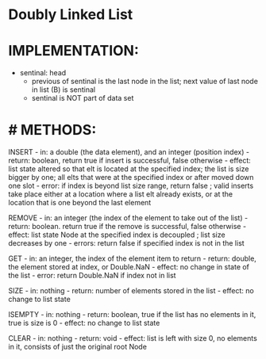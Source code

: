 # Doubly Linked List

# IMPLEMENTATION:
- sentinal: head
    - previous of sentinal is the last node in the list; next value of last node in list (B) is sentinal
    - sentinal is NOT part of data set

# # METHODS:
  INSERT
    - in: a double (the data element), and an integer (position index)
    - return: boolean, return true if insert is successful, false otherwise
    - effect: list state altered so that elt is located at the specified index; the list is size bigger by one;
              all elts that were at the specified index or after moved down one slot
    - error: if index is beyond list size range, return false ; valid inserts take place either at a location where
             a list elt already exists, or at the location that is one beyond the last element

  REMOVE
    - in: an integer (the index of the element to take out of the list)
    - return: boolean. return true if the remove is successful, false otherwise
    - effect: list state Node at the specified index is decoupled ; list size decreases by one
    - errors: return false if specified index is not in the list
    
  GET
    - in: an integer, the index of the element item to return
    - return: double, the element stored at index, or Double.NaN
    - effect: no change in state of the list
    - error: return Double.NaN if index not in list

  SIZE
    - in: nothing
    - return: number of elements stored in the list
    - effect: no change to list state

  ISEMPTY
    - in: nothing
    - return: boolean, true if the list has no elements in it, true is size is 0
    - effect: no change to list state

  CLEAR
    - in: nothing
    - return: void
    - effect: list is left with size 0, no elements in it, consists of just the original root Node
